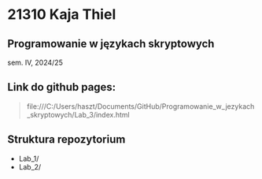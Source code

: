 # 21310 Kaja Thiel 

## Programowanie w językach skryptowych 
sem. IV, 2024/25

## Link do github pages: 
> file:///C:/Users/haszt/Documents/GitHub/Programowanie_w_jezykach_skryptowych/Lab_3/index.html

## Struktura repozytorium
- Lab_1/
- Lab_2/


